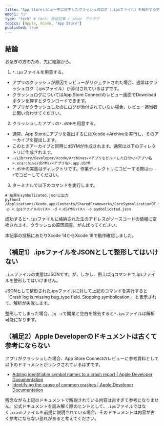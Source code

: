 ```yaml
---
title: "App Storeレビュー中に発生したクラッシュのログ（.ipsファイル）を解析する方法"
emoji: "👋"
type: "tech" # tech: 技術記事 / idea: アイデア
topics: [Apple, Xcode, "App Store"]
published: true
---
```

## 結論

お急ぎの方のため、先に結論から。

1. `*.ips`ファイルを用意する。
  - アプリのクラッシュが原因でレビューがリジェクトされた場合、通常はクラッシュログ（.ipsファイル）が添付されているはずです。
  - クラッシュログについてはApp Store Connectのレビュー画面でDownloadボタンを押すとダウンロードできます。
  - アプリがクラッシュしたのにログが添付されていない場合、レビュー担当者に問い合わせてください。
2. クラッシュしたアプリの`*.dSYM`を用意する。
  - 通常、App Storeにアプリを提出するにはXcode→Archiveを実行し、そのアーカイブを提出します。
  - このときアーカイブと同時にdSYMが作成されます。通常は以下のディレクトリに作成されます。
  - `~/Library/Developer/Xcode/Archives/<アプリをビルドした日付>/<アプリ名>.xcarchive/dSYMs/<アプリ名>.app.dSYM`
  - `*.dSYM`の実態はディレクトリです。作業ディレクトリにコピーする際は`cp -r`でコピーしてください。
3. ターミナルで以下のコマンドを実行します。

```console
# 結果をsymbolicated.jsonに出力
python3 /Applications/Xcode.app/Contents/SharedFrameworks/CoreSymbolicationDT.framework/Resources/CrashSymbolicator.py -p <.ipsファイルのパス> -d <.dSYMのパス> -o symbolicated.json
```

成功すると`*.ips`ファイルに格納された生のアドレスがソースコードの情報に変換されます。クラッシュの原因調査、がんばってください。

本記事の投稿にあたりXcode 14からXcode 16で動作確認しました。

## （補足1）.ipsファイルをJSONとして整形してはいけない

`.ips`ファイルの実態はJSONです。が、しかし、例えばjqコマンドで.ipsファイルを整形してはいけません。

JSONとして整形された.ipsファイルに対して上記のコマンドを実行すると「Crash log is missing bug_type field. Stopping symbolication.」と表示されて、解析が失敗します。

整形してしまった場合、`jq -c`で開業と空白を除去すると`*.ips`ファイルは解析可能になります。

## （補足2）Apple Developerのドキュメントは古くて参考にならない

アプリがクラッシュした場合、App Store Connectのレビューに参考資料として以下のドキュメントがリンクされているはずです。

- [Adding identifiable symbol names to a crash report | Apple Developer Documentation](https://developer.apple.com/documentation/xcode/adding-identifiable-symbol-names-to-a-crash-report)
- [Identifying the cause of common crashes | Apple Developer Documentation](https://developer.apple.com/documentation/xcode/identifying-the-cause-of-common-crashes)

残念ながら上記のドキュメントで解説されている内容は古すぎて参考になりません。公式ドキュメントを読み解く際のヒントとして、`.ips`ファイルではなく`.crash`ファイルを前提に説明されている場合、そのドキュメントは内容が古く参考にならない恐れがあると考えてください。
